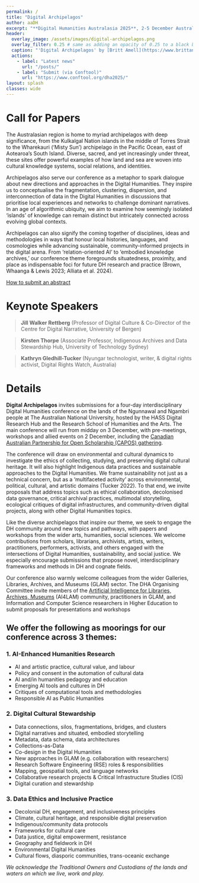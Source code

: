 ```yaml
---
permalink: /
title: "Digital Archipelagos"
author: aaDH
excerpt: "**Digital Humanities Australasia 2025**, 2-5 December Australian National University, Canberra (Ngambri)"
header:
  overlay_image: /assets/images/digital-archipelagos.png
  overlay_filter: 0.25 # same as adding an opacity of 0.25 to a black background
  caption: "'Digital Archipelagos' by [Britt Amell](https://www.brittanyamell.ca/)"
  actions:
    - label: "Latest news"
      url: "/posts/"
    - label: "Submit (via Conftool)"
      url: "https://www.conftool.org/dha2025/"
layout: splash
classes: wide
---
```


# Call for Papers

The Australasian region is home to myriad archipelagos with deep significance, from the Kulkalgal Nation islands in the middle of Torres Strait to the Wharekauri (‘Misty Sun’) archipelago in the Pacific Ocean, east of Aotearoa’s South Island. Diverse, sacred, and yet increasingly under threat, these sites offer powerful examples of how land and sea are woven into cultural knowledge systems, social relations, and identities. 

Archipelagos also serve our conference as a metaphor to spark dialogue about new directions and approaches in the Digital Humanities. They inspire us to conceptualise the fragmentation, clustering, dispersion, and interconnection of data in the Digital Humanities in discussions that prioritise local experiences and networks to challenge dominant narratives. In an age of algorithmic ubiquity, we aim to examine how seemingly isolated ‘islands’ of knowledge can remain distinct but intricately connected across evolving global contexts. 

Archipelagos can also signify the coming together of disciplines, ideas and methodologies in ways that honour local histories, languages, and cosmologies while advancing sustainable, community-informed projects in the digital arena. From ‘relation-oriented AI’ to ‘embodied knowledge archives,’ our conference theme foregrounds situatedness, proximity, and place as indispensable foci for future DH research and practice (Brown, Whaanga & Lewis 2023; Alliata et al. 2024).

[How to submit an abstract](/submissions)

# Keynote Speakers

>**Jill Walker Rettberg** (Professor of Digital Culture & Co-Director of the Centre for Digital Narrative, University of Bergen)

>**Kirsten Thorpe** (Associate Professor, Indigenous Archives and Data Stewardship Hub, University of Technology Sydney)

>**Kathryn Gledhill-Tucker** (Nyungar technologist, writer, & digital rights activist, Digital Rights Watch, Australia)

# Details

**Digital Archipelagos** invites submissions for a four-day interdisciplinary Digital Humanities conference on the lands of the Ngunnawal and Ngambri people at The Australian National University, hosted by the HASS Digital Research Hub and the Research School of Humanities and the Arts. The main conference will run from midday on 3 December, with pre-meetings, workshops and allied events on 2 December, including the [Canadian Australian Partnership for Open Scholarship (CAPOS) gathering](https://inke.ca/re-defining-open-social-scholarship-in-an-age-of-generative-intelligence/). 

The conference will draw on environmental and cultural dynamics to investigate the ethics of collecting, studying, and preserving digital cultural heritage. It will also highlight Indigenous data practices and sustainable approaches to the Digital Humanities. We frame sustainability not just as a technical concern, but as a ‘multifaceted activity’ across environmental, political, cultural, and artistic domains (Tucker 2022). To that end, we invite proposals that address topics such as ethical collaboration, decolonised data governance, critical archival practices, multimodal storytelling, ecological critiques of digital infrastructures, and community-driven digital projects, along with other Digital Humanities topics. 

Like the diverse archipelagos that inspire our theme, we seek to engage the DH community around new topics and pathways, with papers and workshops from the wider arts, humanities, social sciences. We welcome contributions from scholars, librarians, archivists, artists, writers, practitioners, performers, activists, and others engaged with the intersections of Digital Humanities, sustainability, and social justice. We especially encourage submissions that propose novel, interdisciplinary frameworks and methods in DH and cognate fields. 

Our conference also warmly welcome colleagues from the wider Galleries, Libraries, Archives, and Museums (GLAM) sector. The DHA Organising Committee invite members of the [Artificial Intelligence for Libraries, Archives, Museums](https://github.com/AI4LAM) (AI4LAM) community, practitioners in GLAM, and Information and Computer Science researchers in Higher Education to submit proposals for presentations and workshops

## We offer the following as moorings for our conference across 3 themes:

### 1. AI-Enhanced Humanities Research 

* AI and artistic practice, cultural value, and labour
* Policy and consent in the automation of cultural data
* AI and/in humanities pedagogy and education 
* Emerging AI tools and cultures in DH
* Critiques of computational tools and methodologies
* Responsible AI as Public Humanities

### 2. Digital Cultural Stewardship

* Data connections, silos, fragmentations, bridges, and clusters
* Digital narratives and situated, embodied storytelling 
* Metadata, data schema, data architectures
* Collections-as-Data
* Co-design in the Digital Humanities
* New approaches in GLAM (e.g. collaboration with researchers) 
* Research Software Engineering (RSE) roles & responsibilities 
* Mapping, geospatial tools, and language networks
* Collaborative research projects & Critical Infrastructure Studies (CIS)
* Digital curation and stewardship 

### 3. Data Ethics and Inclusive Practice

* Decolonial DH, engagement, and inclusiveness principles 
* Climate, cultural heritage, and responsible digital preservation 
* Indigenous/community data protocols
* Frameworks for cultural care 
* Data justice, digital empowerment, resistance
* Geography and fieldwork in DH
* Environmental Digital Humanities 
* Cultural flows, diasporic communities, trans-oceanic exchange

_We acknowledge the Traditional Owners and Custodians of the lands and waters on which we live, work and play._
